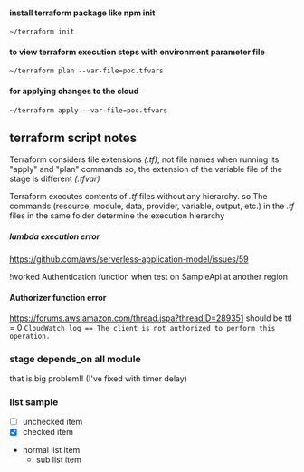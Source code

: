 #### install terraform package like npm init

`~/terraform init`

#### to view terraform execution steps with environment parameter file

`~/terraform plan --var-file=poc.tfvars`

#### for applying changes to the cloud

`~/terraform apply --var-file=poc.tfvars`

## terraform script notes
Terraform considers file extensions _(.tf)_, not file names when running its "apply" and "plan" commands
so, the extension of the variable file of the stage is different _(.tfvar)_

Terraform executes contents of _.tf_ files without any hierarchy.
so The commands (resource, module, data, provider, variable, output, etc.) in the _.tf_ files in the same folder determine the execution hierarchy

##### lambda execution error
https://github.com/aws/serverless-application-model/issues/59

!worked Authentication function when test on SampleApi at another region 

#### Authorizer function error 
https://forums.aws.amazon.com/thread.jspa?threadID=289351
should be ttl = 0 
`CloudWatch log == The client is not authorized to perform this operation.`


### stage depends_on all module 
that is big problem!!
(I've fixed with timer delay)

### list sample
- [ ] unchecked item
- [x] checked item
- normal list item
    - sub list item



